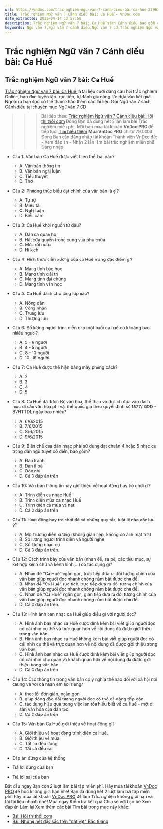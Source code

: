 ```yaml
---
url: https://vndoc.com/trac-nghiem-ngu-van-7-canh-dieu-bai-ca-hue-329630
title: Trắc nghiệm Ngữ văn 7 Cánh diều bài: Ca Huế - VnDoc.com
date_extracted: 2025-04-14 13:57:58
description: Trắc nghiệm Ngữ văn 7 bài: Ca Huế sách Cánh diều bao gồm các câu hỏi trắc nghiệm môn Ngữ văn 7 có đáp án, mời các em vào luyện tập.
keywords: Ngữ văn 7,Ngữ văn 7 cánh diều,Ngữ văn 7 cd,Trắc nghiệm Ngữ văn 7,bài Ca Huế,Ngữ văn lớp 7,trắc nghiệm Ngữ văn 7 bài Ca Huế,Văn 7 cánh diều,ôn tập ngữ văn 7 cánh diều,trắc nghiệm Ngữ văn 7 cánh diều
---
```


# Trắc nghiệm Ngữ văn 7 Cánh diều bài: Ca Huế
## **Trắc nghiệm Ngữ văn 7 bài: Ca Huế**
[Trắc nghiệm Ngữ văn 7 bài: Ca Huế ](<https://vndoc.com/trac-nghiem-ngu-van-7-canh-dieu-bai-ca-hue-329630>)là tài liệu dưới dạng câu hỏi trắc nghiệm Online, bạn đọc luyện tập trực tiếp, tự đánh giá năng lực dựa vào kết quả. Ngoài ra bạn đọc có thể tham khảo thêm các tài liệu Giải Ngữ văn 7  sách Cánh diều tại chuyên mục [Ngữ văn 7 CD](<https://vndoc.com/ngu-van-7-tap-1-cd>)
>>> Bài tiếp theo: [Trắc nghiệm Ngữ văn 7 Cánh diều bài: Hội thi thổi cơm](<https://vndoc.com/trac-nghiem-ngu-van-7-canh-dieu-bai-hoi-thi-thoi-com-329638>)
Đóng
Bạn đã dùng hết 2 lần làm bài Trắc nghiệm miễn phí. Mời bạn mua tài khoản **VnDoc PRO** để tiếp tục\! [Tìm hiểu thêm](</pro>)
**Mua VnDoc PRO** chỉ từ 79.000đ
Đóng
Bạn cần đăng nhập tài khoản Thành viên VnDoc để:
\- Xem đáp án
\- Nhận 2 lần làm bài trắc nghiệm miễn phí\!
Đăng nhập 
  * Câu 1: Văn bản Ca Huế được viết theo thể loại nào?
    * A. Văn bản thông tin
    * B. Văn bản nghị luận
    * C. Tiểu thuyết
    * D. Thơ
  * Câu 2: Phương thức biểu đạt chính của văn bản là gì?
    * A. Tự sự
    * B. Miêu tả
    * C. Nghị luận
    * D. Biểu cảm
  * Câu 3: Ca Huế khởi nguồn từ đâu?
    * A. Dân ca quan họ
    * B. Hát cửa quyền trong cung vua phủ chúa
    * C. Múa rối nước
    * D. Hí kịch
  * Câu 4: Hình thức diễn xướng của ca Huế mang đặc điểm gì?
    * A. Mang tính bác học
    * B. Mang tính giải trí
    * C. Mang tính đại chúng
    * D. Mang tính văn học
  * Câu 5: Ca Huế dành cho tầng lớp nào?
    * A. Nông dân
    * B. Công nhân
    * C. Trung lưu
    * D. Thượng lưu
  * Câu 6: Số lượng người trình diễn cho một buổi ca huế có khoảng bao nhiêu người?
    * A. 5 - 6 người
    * B. 4 - 5 người
    * C. 8 - 10 người
    * D. 10 -15 người
  * Câu 7: Ca Huế được thể hiện bằng mấy phong cách?
    * A. 2
    * B. 3
    * C. 4
    * D. 5
  * Câu 8: Ca Huế đã được Bộ văn hóa, thể thao và du lịch đưa vào danh mục di sản văn hóa phi vật thể quốc gia theo quyết định số 1877/ QDD - BVHTTDL ngày bao nhiêu?
    * A. 6/6/2015
    * B. 7/6/2015
    * C. 8/6/2015
    * D. 9/6/2015
  * Câu 9: Biên chế của dàn nhạc phải sử dụng đạt chuẩn 4 hoặc 5 nhạc cụ trong dàn ngũ tuyệt cổ điển, bao gồm?
    * A. Đàn tranh
    * B. Đàn tì bà
    * C. Đàn nhị
    * D. Cả 3 đáp án trên
  * Câu 10: Văn bản thông tin này giới thiệu về hoạt động hay trò chơi gì?
    * A. Trình diễn ca nhạc Huế
    * B. Trình diễn múa ca nhạc Huế
    * C. Trình diễn cả múa và hát
    * D. Cả 3 đáp án trên
  * Câu 11: Hoạt động hay trò chơi đó có những quy tắc, luật lệ nào cần lưu ý?
    * A. Môi trường diễn xướng \(không gian hẹp, không có ánh mặt trời\)
    * B. Số lượng người trình diễn và người nghe
    * C. Số lượng nhạc cụ
    * D. Cả 3 đáp án trên.
  * Câu 12: Cách trình bày của văn bản \(nhan đề, sa pô, các tiểu mục, sự kết hợp kênh chữ và kênh hình,…\) có tác dụng gì?
    * A. Nhan đề “Ca Huế” ngắn gọn, trực tiếp đưa ra đối tượng chính của văn bản giúp người đọc nhanh chóng nắm bắt được chủ đề.
    * B. Nhan đề “Ca Huế” súc tích, trực tiếp đưa ra đối tượng chính của văn bản giúp người đọc nhanh chóng nắm bắt được chủ đề.
    * C. Nhan đề “Ca Huế” ngắn gọn, gián tiếp đưa ra đối tượng chính của văn bản giúp người đọc nhanh chóng nắm bắt được chủ đề.
    * D. Cả 3 đáp án trên.
  * Câu 13: Hình ảnh ban nhạc ca Huế giúp điều gì với người đọc?
    * A. Hình ảnh ban nhạc ca Huế được đính kèm bài viết giúp người đọc có cái nhìn cụ thể và trực quan hơn về nội dung đã được giới thiệu trong văn bản.
    * B. Hình ảnh ban nhạc ca Huế không kèm bài viết giúp người đọc có cái nhìn cụ thể và trực quan hơn về nội dung đã được giới thiệu trong văn bản.
    * C. Hình ảnh ban nhạc ca Huế được đính kèm bài viết giúp người đọc có cái nhìn chủ quan và khách quan hơn về nội dung đã được giới thiệu trong văn bản.
    * D. Cả 3 đáp án trên
  * Câu 14: Các thông tin trong văn bản có ý nghĩa thế nào đối với xã hội nói chung và với cá nhân em nói riêng?
    * A. theo lối đơn giản, ngắn gọn
    * B. giúp đông đảo đối tượng người đọc có thể dễ dàng tiếp cận.
    * C. tác dụng hiệu quả trong việc lan tỏa hiểu biết về ca Huế - một di sản văn hóa của dân tộc.
    * D. Cả 3 đáp án trên
  * Câu 15: Văn bản Ca Huế giới thiệu về hoạt động gì?
    * A. Giới thiệu về hoạt động trình diễn ca Huế.
    * B. Giới thiệu về múa
    * C. Tất cả đều đúng
    * D. Tất cả đều sai

  * Đáp án đúng của hệ thống
  * Trả lời đúng của bạn
  * Trả lời sai của bạn

Bắt đầu ngay
Bạn còn _2_ lượt làm bài tập miễn phí. Hãy mua tài khoản [VnDoc PRO](</pro>) để học không giới hạn nhé\!  Bạn đã dùng hết 2 lượt làm bài tập miễn phí\! Hãy mua tài khoản [VnDoc PRO](</pro>) để làm Trắc nghiệm không giới hạn và tải tài liệu nhanh nhé\!  Mua ngay
Kiểm tra kết quả Chia sẻ với bạn bè Xem đáp án Làm lại
Xem thêm các bài Tìm bài trong mục này khác:
  * [Bài: Hội thi thổi cơm](</trac-nghiem-ngu-van-7-canh-dieu-bai-hoi-thi-thoi-com-329638>)
  * [Bài: Những nét đặc sắc trên "đất vật" Bắc Giang](</trac-nghiem-ngu-van-7-canh-dieu-bai-nhung-net-dac-sac-tren-dat-vat-bac-giang-329639>)

